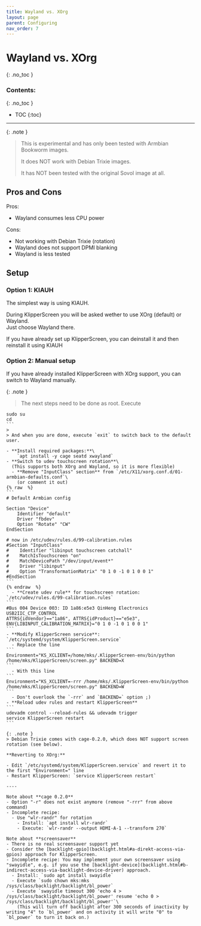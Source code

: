 ```yaml
---
title: Wayland vs. XOrg
layout: page
parent: Configuring
nav_order: 7
---
```

# Wayland vs. XOrg
{: .no_toc }
### Contents:
{: .no_toc }
- TOC
{:toc}
----

{: .note }
> This is experimental and has only been tested with Armbian Bookworm images.
>
> It does NOT work with Debian Trixie images.
>
> It has NOT been tested with the original Sovol image at all.

## Pros and Cons

Pros:
- Wayland consumes less CPU power

Cons:
- Not working with Debian Trixie (rotation)
- Wayland does not support DPMI blanking
- Wayland is less tested

## Setup

### Option 1: KIAUH

The simplest way is using KIAUH.

During KlipperScreen you will be asked wether to use XOrg (default) or Wayland.\
Just choose Wayland there.

If you have already set up KlipperScreen, you can deinstall it and then reinstall it using KIAUH

### Option 2: Manual setup

If you have already installed KlipperScreen with XOrg support, you can switch to Wayland manually.

{: .note }
> The next steps need to be done as root. Execute
>
````
sudo su
cd
```
>
> And when you are done, execute `exit` to switch back to the default user.

- **Install required packages:**\
    `apt install -y cage seatd xwayland`
- **Switch to udev touchscreen rotation**\
  (This supports both XOrg and Wayland, so it is more flexible)
  - **Remove "InputClass" section** from `/etc/X11/xorg.conf.d/01-armbian-defaults.conf`\
    (or comment it out)
{% raw  %}
```
# Default Armbian config

Section "Device"
    Identifier "default"
    Driver "fbdev"
    Option "Rotate" "CW"
EndSection

# now in /etc/udev/rules.d/99-calibration.rules
#Section "InputClass"
#    Identifier "libinput touchscreen catchall"
#    MatchIsTouchscreen "on"
#    MatchDevicePath "/dev/input/event*"
#    Driver "libinput"
#    Option "TransformationMatrix" "0 1 0 -1 0 1 0 0 1"
#EndSection
```
{% endraw  %}
  - **Create udev rule** for touchscreen rotation: `/etc/udev/rules.d/99-calibration.rules`
```
#Bus 004 Device 003: ID 1a86:e5e3 QinHeng Electronics USB2IIC_CTP_CONTROL
ATTRS{idVendor}=="1a86", ATTRS{idProduct}=="e5e3", ENV{LIBINPUT_CALIBRATION_MATRIX}="0 1 0 -1 0 1 0 0 1"
```
- **Modify KlipperScreen service**: `/etc/systemd/system/KlipperScreen.service`
  - Replace the line
```
Environment="KS_XCLIENT=/home/mks/.KlipperScreen-env/bin/python /home/mks/KlipperScreen/screen.py" BACKEND=X
```
  - With this line
```
Environment="KS_XCLIENT=-rrr /home/mks/.KlipperScreen-env/bin/python /home/mks/KlipperScreen/screen.py" BACKEND=W
```
  - Don't overlook the `-rrr` and `BACKEND=` option ;)
- **Reload udev rules and restart KlipperScreen**
```
udevadm control --reload-rules && udevadm trigger
service KlipperScreen restart
```

{: .note }
> Debian Trixie comes with cage-0.2.0, which does NOT support screen rotation (see below).

**Reverting to XOrg:**

- Edit `/etc/systemd/system/KlipperScreen.service` and revert it to the first "Environment=" line
- Restart KlipperScreen: `service KlipperScreen restart`

----

Note about **cage 0.2.0**
- Option "-r" does not exist anymore (remove "-rrr" from above command)
- Incomplete recipe:
  - Use "wlr-randr" for rotation
    - Install: `apt install wlr-randr`
    - Execute: `wlr-randr --output HDMI-A-1 --transform 270`

Note about **screensaver**
- There is no real screensaver support yet
- Consider the [backlight-gpio](backlight.html#a-direkt-access-via-gpios) approach for KlipperScreen.
- Incomplete recipe: You may implement your own screensaver using "swayidle", e.g. if you use the [backlight-device](backlight.html#b-indirect-access-via-backlight-device-driver) approach.
  - Install: `sudo apt install swayidle`
  - Execute `sudo chown mks:mks /sys/class/backlight/backlight/bl_power`
  - Execute `swayidle timeout 300 'echo 4 > /sys/class/backlight/backlight/bl_power' resume 'echo 0 > /sys/class/backlight/backlight/bl_power'`\
    (This will turn off backlight after 300 seconds of inactivity by writing "4" to `bl_power` and on activity it will write "0" to `bl_power` to turn it back on.)

